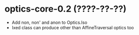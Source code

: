 # optics-core-0.2 (????-??-??)
* Add non, non' and anon to Optics.Iso
* Ixed class can produce other than AffineTraversal optics too
